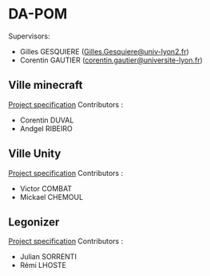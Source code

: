 # DA-POM
Supervisors:
- Gilles GESQUIERE (Gilles.Gesquiere@univ-lyon2.fr)
- Corentin GAUTIER (corentin.gautier@universite-lyon.fr)

## Ville minecraft
[Project specification](https://github.com/VCityTeam/DA-POM/blob/main/cdc_45_duval_11607235_ribeiro_11914838.pdf)
Contributors : 
 - Corentin DUVAL
 - Andgel RIBEIRO
## Ville Unity
[Project specification](https://github.com/VCityTeam/DA-POM/blob/main/cdc_43_CHEMOUL_11500326_COMBAT_11608446.pdf)
Contributors :
- Victor COMBAT
- Mickael CHEMOUL
## Legonizer
[Project specification](https://github.com/VCityTeam/DA-POM/blob/main/Cahier_des_charges_Legonizer.pdf)
Contributors :
- Julian SORRENTI
- Rémi LHOSTE
